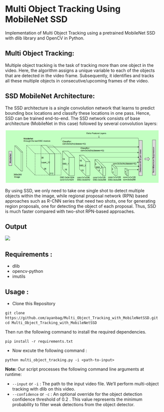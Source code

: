 # Multi Object Tracking Using MobileNet SSD 

Implementation of Multi Object Tracking using a pretrained MobileNet SSD with dlib library and OpenCV in Python.

## Multi Object Tracking:
Multiple object tracking is the task of tracking more than one object in the video. Here, the algorithm assigns a unique variable to each of the objects that are detected in the video frame. Subsequently, it identifies and tracks all these multiple objects in consecutive/upcoming frames of the video.

## SSD MobileNet Architecture:
The SSD architecture is a single convolution network that learns to predict bounding box locations and classify these locations in one pass. Hence, SSD can be trained end-to-end. The SSD network consists of base architecture (MobileNet in this case) followed by several convolution layers:

![](images/ssd_architecture.png)

By using SSD, we only need to take one single shot to detect multiple objects within the image, while regional proposal network (RPN) based approaches such as R-CNN series that need two shots, one for generating region proposals, one for detecting the object of each proposal. Thus, SSD is much faster compared with two-shot RPN-based approaches.


## Output

![](images/output.gif)


## Requirements :

- dlib
- opencv-python
- imutils

## Usage :

- Clone this Repository
```
git clone https://github.com/ayanbag/Multi_Object_Tracking_with_MobileNetSSD.git
cd Multi_Object_Tracking_with_MobileNetSSD
```
Then run the following command to install the required dependencies.
```
pip install -r requirements.txt
```

- Now excute the following command :

```
python multi_object_tracking.py -i <path-to-input>
```


**Note:** Our script processes the following command line arguments at runtime:

- `--input` or `-i` : The path to the input video file. We’ll perform multi-object tracking with dlib on this video.
- `--confidence` or `-c` : An optional override for the object detection confidence threshold of 0.2 . This value represents the minimum probability to filter weak detections from the object detector.
